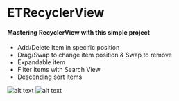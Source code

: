 # ETRecyclerView

#### Mastering RecyclerView with this simple project
* Add/Delete Item in specific position
* Drag/Swap to change item position & Swap to remove 
* Expandable item
* Fliter items with Search View
* Descending sort items


![alt text](https://raw.githubusercontent.com/khaledymoh/ETRecyclerView/master/Screenshot_20180706-184231_ETRecyclerView.jpg)
![alt text](https://raw.githubusercontent.com/khaledymoh/ETRecyclerView/master/Screenshot_20180706-184243_ETRecyclerView.jpg)
